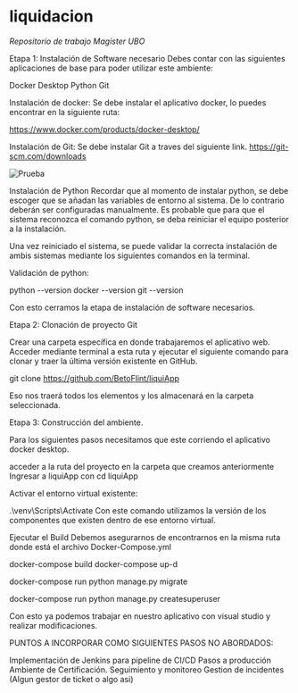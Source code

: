 # liquidacion

<em> Repositorio de trabajo Magister UBO </em>


Etapa 1: Instalación de Software necesario
Debes contar con las siguientes aplicaciones de base para poder utilizar este ambiente:

Docker Desktop
Python
Git

Instalación de docker:
Se debe instalar el aplicativo docker, lo puedes encontrar en la siguiente ruta:

https://www.docker.com/products/docker-desktop/

Instalación de Git:
Se debe instalar Git a traves del siguiente link.
https://git-scm.com/downloads

![Prueba](https://miro.medium.com/v2/resize:fit:720/format:webp/1*ycIMlwgwicqlO6PcFRA-Iw.png)

Instalación de Python
Recordar que al momento de instalar python, se debe escoger que se añadan las variables de entorno al sistema. De lo contrario deberán ser configuradas manualmente. Es probable que para que el sistema reconozca el comando python, se deba reiniciar el equipo posterior a la instalación.

Una vez reiniciado el sistema, se puede validar la correcta instalación de ambis sistemas mediante los siguientes comandos en la terminal.

Validación de python:

python --version
docker --version
git --version

Con esto cerramos la etapa de instalación de software necesarios.

Etapa 2: Clonación de proyecto Git

Crear una carpeta específica en donde trabajaremos el aplicativo web.
Acceder mediante terminal a esta ruta y ejecutar el siguiente comando para clonar y traer la última versión existente en GitHub.

git clone https://github.com/BetoFlint/liquiApp

Eso nos traerá todos los elementos y los almacenará en la carpeta seleccionada.

Etapa 3: Construcción del ambiente.

Para los siguientes pasos necesitamos que este corriendo el aplicativo docker desktop.

acceder a la ruta del proyecto en la carpeta que creamos anteriormente
Ingresar a liquiApp con cd liquiApp

Activar el entorno virtual existente:

.\venv\Scripts\Activate
Con este comando utilizamos la versión de los componentes que existen dentro de ese entorno virtual.

Ejecutar el Build
Debemos asegurarnos de encontrarnos en la misma ruta donde está el archivo Docker-Compose.yml

docker-compose build
docker-compose up-d

docker-compose run python manage.py migrate

docker-compose run python manage.py createsuperuser

Con esto ya podemos trabajar en nuestro aplicativo con visual studio y realizar modificaciones.

PUNTOS A INCORPORAR COMO SIGUIENTES PASOS NO ABORDADOS:

Implementación de Jenkins para pipeline de CI/CD
Pasos a producción
Ambiente de Certificación.
Seguimiento y monitoreo
Gestion de incidentes (Algun gestor de ticket o algo asi)
